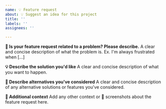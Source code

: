 ```yaml
---
name: 💡 Feature request
about: 💡 Suggest an idea for this project
title: ''
labels: ''
assignees: ''

---
```


**🤔 Is your feature request related to a problem? Please describe.**
A clear and concise description of what the problem is. Ex. I'm always frustrated when [...]

**💡 Describe the solution you'd like**
A clear and concise description of what you want to happen.

**🔄 Describe alternatives you've considered**
A clear and concise description of any alternative solutions or features you've considered.

**🙏 Additional context**
Add any other context or 📸 screenshots about the feature request here.
